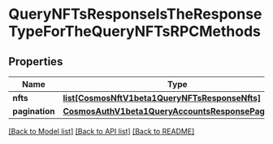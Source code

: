 # QueryNFTsResponseIsTheResponseTypeForTheQueryNFTsRPCMethods

## Properties
Name | Type | Description | Notes
------------ | ------------- | ------------- | -------------
**nfts** | [**list[CosmosNftV1beta1QueryNFTsResponseNfts]**](CosmosNftV1beta1QueryNFTsResponseNfts.md) |  | [optional] 
**pagination** | [**CosmosAuthV1beta1QueryAccountsResponsePagination**](CosmosAuthV1beta1QueryAccountsResponsePagination.md) |  | [optional] 

[[Back to Model list]](../README.md#documentation-for-models) [[Back to API list]](../README.md#documentation-for-api-endpoints) [[Back to README]](../README.md)

